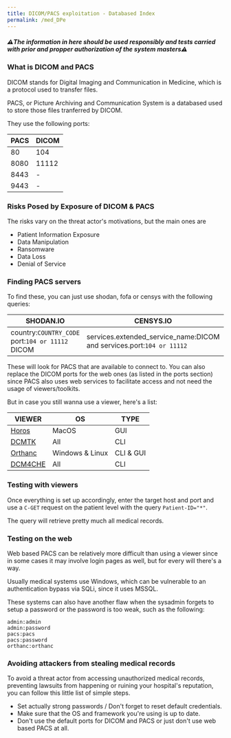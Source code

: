 ```yaml
---
title: DICOM/PACS exploitation - Databased Index
permalink: /med_DPe
---
```


<link rel="stylesheet" type="text/css" href="css/styles.css">
<link rel="stylesheet" type="text/css" href="css/font.css">
<link rel="stylesheet" type="text/css" href="css/posts.css">

##### ⚠️The information in here should be used responsibly and tests carried with prior and propper authorization of the system masters⚠️


### What is DICOM and PACS
DICOM stands for Digital Imaging and Communication in Medicine, which is a protocol used to transfer files.

PACS, or Picture Archiving and Communication System is a databased used to store those files tranferred by DICOM.

They use the following ports:

|PACS|DICOM|
|------|-----|
|80|104|
|8080|11112|
|8443|-|
|9443|-|

### Risks Posed by Exposure of DICOM & PACS
The risks vary on the threat actor's motivations, but the main ones are
- Patient Information Exposure
- Data Manipulation
- Ransomware
- Data Loss
- Denial of Service

### Finding PACS servers

To find these, you can just use shodan, fofa or censys with the following queries:

|SHODAN.IO|CENSYS.IO|FOFA.INFO|
|---------|------|----|
|country:```COUNTRY_CODE``` port:```104 or 11112``` DICOM| services.extended_service_name:DICOM and services.port:```104 or 11112```|"DICOM" && protocol="dicom" && country="```COUNTRY_CODE```"|

These will look for PACS that are available to connect to. You can also replace the DICOM ports for the web ones (as listed in the ports section) since PACS also uses web services to facilitate access and not need the usage of viewers/toolkits.

But in case you still wanna use a viewer, here's a list:

|VIEWER|OS|TYPE|
|-----|-----|--|
|[Horos](https://horosproject.org/)|MacOS|GUI|
|[DCMTK](https://dicom.offis.de/)|All|CLI|
|[Orthanc](https://www.orthanc-server.com/)|Windows & Linux|CLI & GUI|
|[DCM4CHE](https://web.dcm4che.org/)|All|CLI|


### Testing with viewers
Once everything is set up accordingly, enter the target host and port and use a ```C-GET``` request on the patient level with the query ```Patient-ID="*"```. 

The query will retrieve pretty much all medical records.

### Testing on the web 
Web based PACS can be relatively more difficult than using a viewer since in some cases it may involve login pages as well, but for every will there's a way. 

Usually medical systems use Windows, which can be vulnerable to an authentication bypass via SQLi, since it uses MSSQL.

These systems can also have another flaw when the sysadmin forgets to setup a password or the password is too weak, such as the following:

```
admin:admin
admin:password
pacs:pacs
pacs:password
orthanc:orthanc
```

### Avoiding attackers from stealing medical records 
To avoid a threat actor from accessing unauthorized medical records, preventing lawsuits from happening or ruining your hospital's reputation, you can follow this little list of simple steps.

- Set actually strong passwords / Don't forget to reset default credentials.
- Make sure that the OS and framework you're using is up to date.
- Don't use the default ports for DICOM and PACS or just don't use web based PACS at all.
